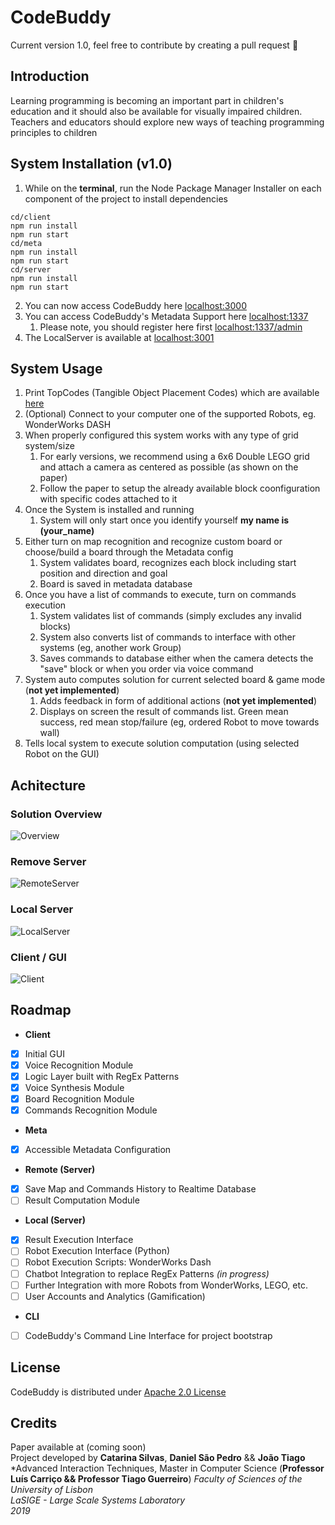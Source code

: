 # CodeBuddy

Current version 1.0, feel free to contribute by creating a pull request :rocket:

## Introduction 

Learning programming is becoming an important part in children's education and it should also be available for visually impaired children. Teachers and educators should explore new ways of teaching programming principles to children

## System Installation (v1.0)

1. While on the __terminal__, run the Node Package Manager Installer on each component of the project to install dependencies

`cd/client`  
`npm run install`  
`npm run start`  
`cd/meta`  
`npm run install`  
`npm run start`  
`cd/server`  
`npm run install`  
`npm run start`  

2. You can now access CodeBuddy here [localhost:3000](http://localhost:3000)
3. You can access CodeBuddy's Metadata Support here [localhost:1337](http://localhost:1337)
   1. Please note, you should register here first [localhost:1337/admin](http://localhost:1337/admin)
4. The LocalServer is available at [localhost:3001](http://localhost:3001)

## System Usage

1. Print TopCodes (Tangible Object Placement Codes) which are available [here](http://users.eecs.northwestern.edu/~mhorn/topcodes/topcodes.pdf)
2. (Optional) Connect to your computer one of the supported Robots, eg. WonderWorks DASH
3. When properly configured this system works with any type of grid system/size
   1. For early versions, we recommend using a 6x6 Double LEGO grid and attach a camera as centered as possible (as shown on the paper)
   2. Follow the paper to setup the already available block coonfiguration with specific codes attached to it 
4. Once the System is installed and running
   1. System will only start once you identify yourself __my name is (your_name)__
5. Either turn on map recognition and recognize custom board or choose/build a board through the Metadata config
   1. System validates board, recognizes each block including start position and direction and goal
   2. Board is saved in metadata database
6. Once you have a list of commands to execute, turn on commands execution
   1. System validates list of commands (simply excludes any invalid blocks)
   2. System also converts list of commands to interface with other systems (eg, another work Group)
   3. Saves commands to database either when the camera detects the "save" block or when you order via voice command
7. System auto computes solution for current selected board & game mode (__not yet implemented__)
   1. Adds feedback in form of additional actions (__not yet implemented__)
   2. Displays on screen the result of commands list. Green mean success, red mean stop/failure (eg, ordered Robot to move towards wall)
8. Tells local system to execute solution computation (using selected Robot on the GUI)

## Achitecture

### Solution Overview
![Overview](https://i.ibb.co/SnxFKXW/codebuddy-solution-overview.png)
### Remove Server
![RemoteServer](https://i.ibb.co/YTw3LBc/codebuddy-remote.png)
### Local Server
![LocalServer](https://i.ibb.co/3SBXLgD/codebuddy-local.png)
### Client / GUI
![Client](https://i.ibb.co/NFzy8gG/codebuddy-client.png)

## Roadmap

- __Client__
- [x] Initial GUI
- [x] Voice Recognition Module
- [x] Logic Layer built with RegEx Patterns
- [x] Voice Synthesis Module
- [x] Board Recognition Module
- [x] Commands Recognition Module
- __Meta__
- [x] Accessible Metadata Configuration
- __Remote (Server)__
- [x] Save Map and Commands History to Realtime Database
- [ ] Result Computation Module
- __Local (Server)__
- [x] Result Execution Interface
- [ ] Robot Execution Interface (Python)
- [ ] Robot Execution Scripts: WonderWorks Dash
- [ ] Chatbot Integration to replace RegEx Patterns *(in progress)*
- [ ] Further Integration with more Robots from WonderWorks, LEGO, etc.
- [ ] User Accounts and Analytics (Gamification)
- __CLI__
- [ ] CodeBuddy's Command Line Interface for project bootstrap

## License

CodeBuddy is distributed under [Apache 2.0 License](https://github.com/jtiagodev/codebuddy/blob/master/LICENSE)

## Credits

Paper available at (coming soon)  
Project developed by __Catarina Silvas__, __Daniel São Pedro__ && __João Tiago__  
*Advanced Interaction Techniques, Master in Computer Science (__Professor Luís Carriço && Professor Tiago Guerreiro__)
*Faculty of Sciences of the University of Lisbon*  
*LaSIGE - Large Scale Systems Laboratory*  
*2019*  


